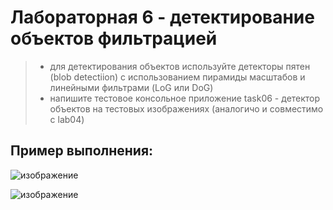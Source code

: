 # Лабораторная 6 - детектирование объектов фильтрацией
    
> - для детектирования объектов используйте детекторы пятен (blob detectiion) с использованием пирамиды масштабов и линейными фильтрами (LoG или DoG)
> - напишите тестовое консольное приложение task06 - детектор объектов на тестовых изображениях (аналогичо и совместимо с lab04)

## Пример выполнения:
![изображение](https://github.com/user-attachments/assets/966e66ac-7510-4de8-aeed-6ec55da68d69)

![изображение](https://github.com/user-attachments/assets/147b4f62-eaba-4edf-ac6e-d2f4685515d0)
